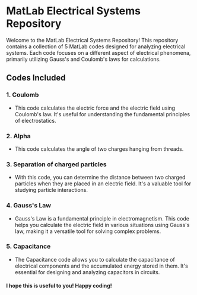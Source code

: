 # MatLab Electrical Systems Repository

Welcome to the MatLab Electrical Systems Repository! This repository contains a collection of 5 MatLab codes designed for analyzing electrical systems. Each code focuses on a different aspect of electrical phenomena, primarily utilizing Gauss's and Coulomb's laws for calculations.

## Codes Included

### 1. Coulomb
* This code calculates the electric force and the electric field using Coulomb's law. It's useful for understanding the fundamental principles of electrostatics.

### 2. Alpha
* This code calculates the angle of two charges hanging from threads.

### 3. Separation of charged particles
* With this code, you can determine the distance between two charged particles when they are placed in an electric field. It's a valuable tool for studying particle interactions.

### 4. Gauss's Law
* Gauss's Law is a fundamental principle in electromagnetism. This code helps you calculate the electric field in various situations using Gauss's law, making it a versatile tool for solving complex problems.

### 5. Capacitance
* The Capacitance code allows you to calculate the capacitance of electrical components and the accumulated energy stored in them. It's essential for designing and analyzing capacitors in circuits.

#### I hope this is useful to you! Happy coding!